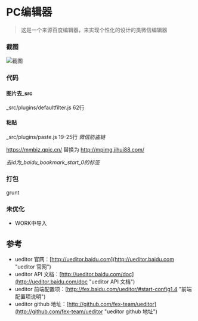 # PC编辑器
> 这是一个来源百度编辑器，来实现个性化的设计的类微信编辑器


### 截图
![截图](https://raw.githubusercontent.com/weswu/wx-editor/master/themes/default/images/demo.png)

### 代码
#### 图片去_src
_src/plugins/defaultfilter.js  62行

#### 粘贴
_src/plugins/paste.js  19-25行
*微信防盗链*

https://mmbiz.qpic.cn/ 替换为 http://mpimg.jihui88.com/

*去id为_baidu_bookmark_start_0的标签*



### 打包
grunt


### 未优化
- WORK中导入


## 参考 ##
- ueditor 官网：[http://ueditor.baidu.com](http://ueditor.baidu.com "ueditor 官网")
- ueditor API 文档：[http://ueditor.baidu.com/doc](http://ueditor.baidu.com/doc "ueditor API 文档")
- ueditor 前端配置项：[http://fex.baidu.com/ueditor/#start-config1.4 "前端配置项说明")
- ueditor github 地址：[http://github.com/fex-team/ueditor](http://github.com/fex-team/ueditor "ueditor github 地址")
